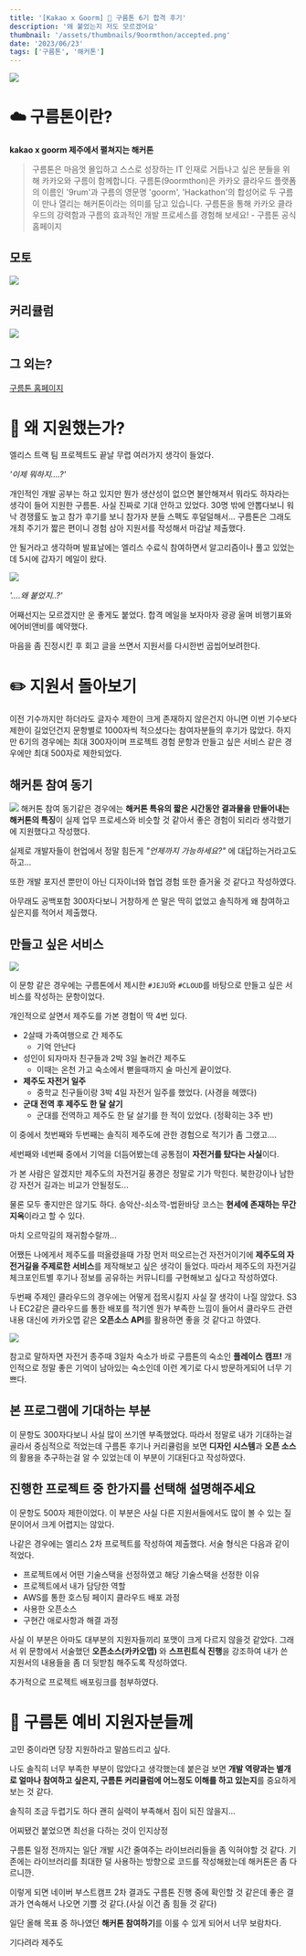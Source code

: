 ```yaml
---
title: '[Kakao x Goorm] 🍊 구름톤 6기 합격 후기'
description: '왜 붙었는지 저도 모르겠어요'
thumbnail: '/assets/thumbnails/9oormthon/accepted.png'
date: '2023/06/23'
tags: ['구름톤', '해커톤']
---
```


![](/assets/blog/9oormthon/accepted/1.png)

# ☁️ 구름톤이란?

**kakao x goorm
제주에서 펼쳐지는 해커톤**

> 구름톤은 마음껏 몰입하고 스스로 성장하는 IT 인재로 거듭나고 싶은 분들을 위해 카카오와 구름이 함께합니다. 구름톤(9oormthon)은 카카오 클라우드 플랫폼의 이름인 '9rum'과 구름의 영문명 'goorm', 'Hackathon'의 합성어로 두 구름이 만나 열리는 해커톤이라는 의미를 담고 있습니다. 구름톤을 통해 카카오 클라우드의 강력함과 구름의 효과적인 개발 프로세스를 경험해 보세요! - 구름톤 공식 홈페이지

## 모토

![](/assets/blog/9oormthon/accepted/2.png)

## 커리큘럼

![](/assets/blog/9oormthon/accepted/3.png)

## 그 외는?

[구름톤 홈페이지](https://9oormthon.goorm.io/)

# 🤔 왜 지원했는가?

엘리스 트랙 팀 프로젝트도 끝날 무렵 여러가지 생각이 들었다.

_'이제 뭐하지....?'_

개인적인 개발 공부는 하고 있지만 뭔가 생산성이 없으면 불안해져서 뭐라도 하자라는 생각이 들어 지원한 구름톤.
사실 진짜로 기대 안하고 있었다. 30명 밖에 안뽑다보니 워낙 경쟁률도 높고 참가 후기를 보니 참가자 분들 스펙도 후덜덜해서...
구름톤은 그래도 개최 주기가 짧은 편이니 경험 삼아 지원서를 작성해서 마감날 제출했다.

안 될거라고 생각하며 발표날에는 엘리스 수료식 참여하면서 알고리즘이나 풀고 있었는데 5시에 갑자기 메일이 왔다.

![](/assets/blog/9oormthon/accepted/4.png)

_'....왜 붙었지..?'_

어째선지는 모르겠지만 운 좋게도 붙었다.
합격 메일을 보자마자 광광 울며 비행기표와 에어비앤비를 예약했다.

마음을 좀 진정시킨 후 회고 글을 쓰면서 지원서를 다시한번 곱씹어보려한다.

# ✏️ 지원서 돌아보기

이전 기수까지만 하더라도 글자수 제한이 크게 존재하지 않은건지 아니면 이번 기수보다 제한이 길었던건지 문항별로 1000자씩 적으셨다는 참여자분들의 후기가 많았다.
하지만 6기의 경우에는 최대 300자이며 프로젝트 경험 문항과 만들고 싶은 서비스 같은 경우에만 최대 500자로 제한되었다.

## 해커톤 참여 동기

![](/assets/blog/9oormthon/accepted/5.png)
해커톤 참여 동기같은 경우에는 **해커톤 특유의 짧은 시간동안 결과물을 만들어내는 해커톤의 특징**이 실제 업무 프로세스와 비슷할 것 같아서 좋은 경험이 되리라 생각했기에 지원했다고 작성했다.

실제로 개발자들이 현업에서 정말 힘든게 _"언제까지 가능하세요?"_ 에 대답하는거라고도 하고...

또한 개발 포지션 뿐만이 아닌 디자이너와 협업 경험 또한 즐거울 것 같다고 작성하였다.

아무래도 공백포함 300자다보니 거창하게 쓴 말은 딱히 없었고 솔직하게 왜 참여하고 싶은지를 적어서 제출했다.

## 만들고 싶은 서비스

![](/assets/blog/9oormthon/accepted/6.png)

이 문항 같은 경우에는 구름톤에서 제시한 `#JEJU`와 `#CLOUD`를 바탕으로 만들고 싶은 서비스를 작성하는 문항이었다.

개인적으로 살면서 제주도를 가본 경험이 딱 4번 있다.

- 2살때 가족여행으로 간 제주도
  - 기억 안난다
- 성인이 되자마자 친구들과 2박 3일 놀러간 제주도
  - 이때는 온천 가고 숙소에서 뻗을때까지 술 마신게 끝이었다.
- **제주도 자전거 일주**
  - 중학교 친구들이랑 3박 4일 자전거 일주를 했었다. (사경을 헤맸다)
- **군대 전역 후 제주도 한 달 살기**
  - 군대를 전역하고 제주도 한 달 살기를 한 적이 있었다. (정확히는 3주 반)

이 중에서 첫번째와 두번째는 솔직히 제주도에 관한 경험으로 적기가 좀 그랬고....

세번째와 네번째 중에서 기억을 더듬어봤는데 공통점이 **자전거를 탔다는 사실**이다.

가 본 사람은 알겠지만 제주도의 자전거길 풍경은 정말로 기가 막힌다.
북한강이나 남한강 자전거 길과는 비교가 안될정도...

물론 모두 좋지만은 않기도 하다.
송악산-쇠소깍-법환바당 코스는 **현세에 존재하는 무간지옥**이라고 할 수 있다.

마치 오르막길의 재귀함수랄까...

어쨌든 나에게서 제주도를 떠올렸을때 가장 먼저 떠오르는건 자전거이기에 **제주도의 자전거길을 주제로한 서비스**를 제작해보고 싶은 생각이 들었다.
따라서 제주도의 자전거길 체크포인트별 후기나 정보를 공유하는 커뮤니티를 구현해보고 싶다고 작성하였다.

두번째 주제인 클라우드의 경우에는 어떻게 접목시킬지 사실 잘 생각이 나질 않았다.
S3나 EC2같은 클라우드를 통한 배포를 적기엔 뭔가 부족한 느낌이 들어서 클라우드 관련 내용 대신에 카카오맵 같은 **오픈소스 API**를 활용하면 좋을 것 같다고 하였다.

![](/assets/blog/9oormthon/accepted/7.png)

참고로 말하자면 자전거 종주때 3일차 숙소가 바로 구름톤의 숙소인 **플레이스 캠프!**
개인적으로 정말 좋은 기억이 남아있는 숙소인데 이런 계기로 다시 방문하게되어 너무 기쁘다.

## 본 프로그램에 기대하는 부분

이 문항도 300자다보니 사실 많이 쓰기엔 부족했었다. 따라서 정말로 내가 기대하는걸 골라서 중심적으로 적었는데 구름톤 후기나 커리큘럼을 보면 **디자인 시스템**과 **오픈 소스**의 활용을 추구하는걸 알 수 있었는데 이 부분이 기대된다고 작성하였다.

## 진행한 프로젝트 중 한가지를 선택해 설명해주세요

이 문항도 500자 제한이었다.
이 부분은 사실 다른 지원서들에서도 많이 볼 수 있는 질문이어서 크게 어렵지는 않았다.

나같은 경우에는 엘리스 2차 프로젝트를 작성하여 제출했다.
서술 형식은 다음과 같이 적었다.

- 프로젝트에서 어떤 기술스택을 선정하였고 해당 기술스택을 선정한 이유
- 프로젝트에서 내가 담당한 역할
- AWS를 통한 호스팅 페이지 클라우드 배포 과정
- 사용한 오픈소스
- 구현간 애로사항과 해결 과정

사실 이 부분은 아마도 대부분의 지원자들끼리 포맷이 크게 다르지 않을것 같았다.
그래서 위 문항에서 서술했던 **오픈소스(카카오맵)** 와 **스프린트식 진행**을 강조하여 내가 쓴 지원서의 내용들을 좀 더 뒷받침 해주도록 작성하였다.

추가적으로 프로젝트 배포링크를 첨부하였다.

# 👏 구름톤 예비 지원자분들께

고민 중이라면 당장 지원하라고 말씀드리고 싶다.

나도 솔직히 너무 부족한 부분이 많았다고 생각했는데 붙은걸 보면 **개발 역량과는 별개로 얼마나 참여하고 싶은지, 구름톤 커리큘럼에 어느정도 이해를 하고 있는지**를 중요하게 보는 것 같다.

솔직히 조금 두렵기도 하다 괜히 실력이 부족해서 짐이 되진 않을지...

어찌됐건 붙었으면 최선을 다하는 것이 인지상정

구름톤 일정 전까지는 일단 개발 시간 줄여주는 라이브러리들을 좀 익혀야할 것 같다.
기존에는 라이브러리를 최대한 덜 사용하는 방향으로 코드를 작성해왔는데 해커톤은 좀 다르니깐.

이렇게 되면 네이버 부스트캠프 2차 결과도 구름톤 진행 중에 확인할 것 같은데 좋은 결과가 연속해서 나오면 기쁠 것 같다.(사실 이건 좀 힘들 것 같다)

일단 올해 목표 중 하나였던 **해커톤 참여하기**를 이룰 수 있게 되어서 너무 보람차다.

기다려라 제주도
